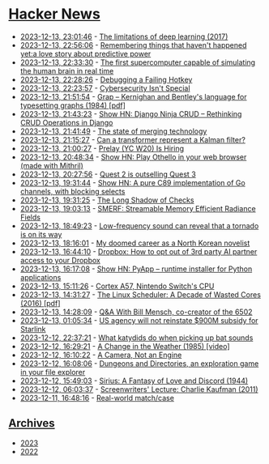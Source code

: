 # [Hacker News](https://kherrick.github.io/hacker-news/)

* [2023-12-13, 23:01:46](https://news.ycombinator.com/item?id=38635452) - [The limitations of deep learning (2017)](https://blog.keras.io/the-limitations-of-deep-learning.html)
* [2023-12-13, 22:56:06](https://news.ycombinator.com/item?id=38635382) - [Remembering things that haven't happened yet:a love story about predictive power](https://bessstillman.substack.com/p/remembering-things-that-havent-happened)
* [2023-12-13, 22:33:30](https://news.ycombinator.com/item?id=38635151) - [The first supercomputer capable of simulating the human brain in real time](https://www.westernsydney.edu.au/icns/news/icns_to_build_brain-scale_supercomputer)
* [2023-12-13, 22:28:26](https://news.ycombinator.com/item?id=38635102) - [Debugging a Failing Hotkey](https://tratt.net/laurie/blog/2023/debugging_a_failing_hotkey.html)
* [2023-12-13, 22:23:57](https://news.ycombinator.com/item?id=38635060) - [Cybersecurity Isn't Special](https://kellyshortridge.com/blog/posts/cybersecurity-isnt-special/)
* [2023-12-13, 21:51:54](https://news.ycombinator.com/item?id=38634667) - [Grap – Kernighan and Bentley's language for typesetting graphs (1984) [pdf]](https://doc.cat-v.org/unix/v8/grap.pdf)
* [2023-12-13, 21:43:23](https://news.ycombinator.com/item?id=38634562) - [Show HN: Django Ninja CRUD – Rethinking CRUD Operations in Django](https://github.com/hbakri/django-ninja-crud)
* [2023-12-13, 21:41:49](https://news.ycombinator.com/item?id=38634543) - [The state of merging technology](https://bramcohen.com/p/the-state-of-merging-technology)
* [2023-12-13, 21:15:27](https://news.ycombinator.com/item?id=38634218) - [Can a transformer represent a Kalman filter?](https://arxiv.org/abs/2312.06937)
* [2023-12-13, 21:00:27](https://news.ycombinator.com/item?id=38634068) - [Prelay (YC W20) Is Hiring](https://jobs.lever.co/prelay/832af523-bf6c-4fe0-8b9a-29084543a923)
* [2023-12-13, 20:48:34](https://news.ycombinator.com/item?id=38633926) - [Show HN: Play Othello in your web browser (made with Mithril)](https://jawj.github.io/fliptiles/)
* [2023-12-13, 20:27:56](https://news.ycombinator.com/item?id=38633715) - [Quest 2 is outselling Quest 3](https://twitter.com/ID_AA_Carmack/status/1734993768980402467)
* [2023-12-13, 19:31:44](https://news.ycombinator.com/item?id=38632970) - [Show HN: A pure C89 implementation of Go channels, with blocking selects](https://github.com/rochus-keller/CspChan)
* [2023-12-13, 19:31:25](https://news.ycombinator.com/item?id=38632966) - [The Long Shadow of Checks](https://www.bitsaboutmoney.com/archive/the-long-shadow-of-checks/)
* [2023-12-13, 19:03:13](https://news.ycombinator.com/item?id=38632492) - [SMERF: Streamable Memory Efficient Radiance Fields](https://smerf-3d.github.io/)
* [2023-12-13, 18:49:23](https://news.ycombinator.com/item?id=38632250) - [Low-frequency sound can reveal that a tornado is on its way](https://www.bbc.com/future/article/20231212-the-sound-that-warns-a-tornado-is-coming)
* [2023-12-13, 18:16:01](https://news.ycombinator.com/item?id=38631647) - [My doomed career as a North Korean novelist](https://www.theguardian.com/news/2023/dec/12/my-doomed-career-as-a-north-korean-novelist)
* [2023-12-13, 16:44:10](https://news.ycombinator.com/item?id=38629963) - [Dropbox: How to opt out of 3rd party AI partner access to your Dropbox](https://twitter.com/Werner/status/1734890651378975007)
* [2023-12-13, 16:17:08](https://news.ycombinator.com/item?id=38629539) - [Show HN: PyApp – runtime installer for Python applications](https://github.com/ofek/pyapp)
* [2023-12-13, 15:11:26](https://news.ycombinator.com/item?id=38628489) - [Cortex A57, Nintendo Switch's CPU](https://chipsandcheese.com/2023/12/12/cortex-a57-nintendo-switchs-cpu/)
* [2023-12-13, 14:31:27](https://news.ycombinator.com/item?id=38627864) - [The Linux Scheduler: A Decade of Wasted Cores (2016) [pdf]](https://people.ece.ubc.ca/sasha/papers/eurosys16-final29.pdf)
* [2023-12-13, 14:28:09](https://news.ycombinator.com/item?id=38627821) - [Q&A With Bill Mensch, co-creator of the 6502](https://spectrum.ieee.org/q-a-with-co-creator-of-the-6502-processor)
* [2023-12-13, 01:05:34](https://news.ycombinator.com/item?id=38621270) - [US agency will not reinstate $900M subsidy for Starlink](https://www.reuters.com/technology/space/us-agency-will-not-reinstate-900-mln-subsidy-spacex-starlink-unit-2023-12-13/)
* [2023-12-12, 22:37:21](https://news.ycombinator.com/item?id=38619703) - [What katydids do when picking up bat sounds](https://phys.org/news/2020-08-katydids.html)
* [2023-12-12, 16:29:21](https://news.ycombinator.com/item?id=38614364) - [A Change in the Weather (1985) [video]](https://www.youtube.com/watch?v=lDpit9SgD9M)
* [2023-12-12, 16:10:22](https://news.ycombinator.com/item?id=38614095) - [A Camera, Not an Engine](https://studio.ribbonfarm.com/p/a-camera-not-an-engine)
* [2023-12-12, 16:08:06](https://news.ycombinator.com/item?id=38614054) - [Dungeons and Directories, an exploration game in your file explorer](https://wheybags.com/dungeons_and_directories/)
* [2023-12-12, 15:49:03](https://news.ycombinator.com/item?id=38613739) - [Sirius: A Fantasy of Love and Discord (1944)](https://www.fadedpage.com/showbook.php?pid=20190433)
* [2023-12-12, 06:03:37](https://news.ycombinator.com/item?id=38610090) - [Screenwriters' Lecture: Charlie Kaufman (2011)](https://www.bafta.org/media-centre/transcripts/screenwriters-lecture-charlie-kaufman)
* [2023-12-11, 16:48:16](https://news.ycombinator.com/item?id=38602171) - [Real-world match/case](https://nedbatchelder.com/blog/202312/realworld_matchcase.html)

## [Archives](archives/index.md)

* [2023](archives/2023/index.md)
* [2022](archives/2022/index.md)
